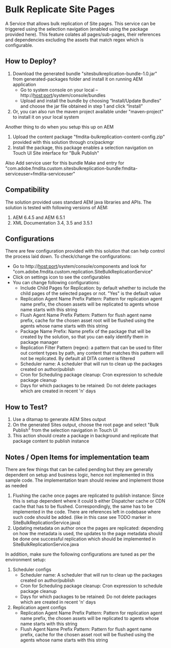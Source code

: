 Bulk Replicate Site Pages
========
A Service that allows bulk replication of Site pages. This service can be triggered using the selection navigation (enabled using the package provided here).
This feature colates all pages/sub-pages, their references and dependencies excluding the assets that match regex which is configurable.


How to Deploy?
--------------
1. Download the generated bundle "sitesbulkreplication-bundle-1.0.jar" from generated-packages folder and install it on running AEM application
	- Go to system console on your local – http://<host:port>/system/console/bundles
	- Upload and install the bundle by choosing “Install/Update Bundles” and choose the jar file obtained in step 1 and click “Install”
2. Or, you can also run the maven project available under "maven-project" to install it on your local system


Another thing to do when you setup this up on AEM
1. Upload the content package "fmdita-bulkreplication-content-config.zip" provided with this solution through crx/packmgr
2. Install the package, this package enables a selection navigation on Touch UI Site interface for "Bulk Publish"


Also Add service user for this bundle
Make and entry for "com.adobe.fmdita.custom.sitesbulkreplication-bundle:fmdita-serviceuser=fmdita-serviceuser"


Compatibility
-------------
The solution provided uses standard AEM java libraries and APIs. The solution is tested with following versions of AEM:
1. AEM 6.4.5 and AEM 6.5.1
2. XML Documentation 3.4, 3.5 and 3.5.1

Configurations
--------------
There are few configuration provided with this solution that can help control the process laid down. To check/change the configurations:
- Go to http://<host:port>/system/console/components and look for "com.adobe.fmdita.custom.replication.SiteBulkReplicationService"
- Click on settings icon to see the configurables
- You can change following configurations:
    - Include Child Pages for Replication: by default whether to include the child pages of the selected pages or not. "Yes" is the default value
    - Replication Agent Name Prefix Pattern: Pattern for replication agent name prefix, the chosen assets will be replicated to agents whose name starts with this string
	- Flush Agent Name Prefix Pattern: Pattern for flush agent name prefix, cache for the chosen asset root will be flushed using the agents whose name starts with this string
    - Package Name Prefix: Name prefix of the package that will be created by the solution, so that you can eaily identify them in package manager
    - Replication Filter Pattern (regex): a pattern that can be used to filter out content types by path, any content that matches this pattern will not be replicated. By default all DITA content is filtered
    - Scheduler name: A scheduler that will run to clean up the packages created on author/publish
	- Cron for Scheduling package cleanup: Cron expression to schedule package cleanup
	- Days for which packages to be retained: Do not delete packages which are created in recent 'n' days



How to Test?
------------
1. Use a ditamap to generate AEM Sites output
2. On the generated Sites output, choose the root page and select "Bulk Publish" from the selection navigation in Touch UI
3. This action should create a package in background and replicate that package content to publish instance




Notes / Open Items for implementation team
----------
There are few things that can be called pending but they are generally dependent on setup and business logic, hence not implemented in this sample code. The implementation team should review and implement those as needed
1. Flushing the cache once pages are replicated to publish instance: Since this is setup dependent where it could b either Dispatcher cache or CDN cache that has to be flushed. Correspondingly, the same has to be implemented in the code. There are references left in codebase where such code should be added. (like in this case see TODO marker in SiteBulkReplicationService.java)
2. Updating metadata on author once the pages are replicated: depending on how the metadata is used, the updates to the page metadata should be done one successful replication which should be implemented in SiteBulkReplicationService.java

In addition, make sure the following configurations are tuned as per the environment setup:
1. Scheduler configs
	- Scheduler name: A scheduler that will run to clean up the packages created on author/publish
	- Cron for Scheduling package cleanup: Cron expression to schedule package cleanup
	- Days for which packages to be retained: Do not delete packages which are created in recent 'n' days
2. Replication agent configs 
	- Replication Agent Name Prefix Pattern: Pattern for replication agent name prefix, the chosen assets will be replicated to agents whose name starts with this string
	- Flush Agent Name Prefix Pattern: Pattern for flush agent name prefix, cache for the chosen asset root will be flushed using the agents whose name starts with this string